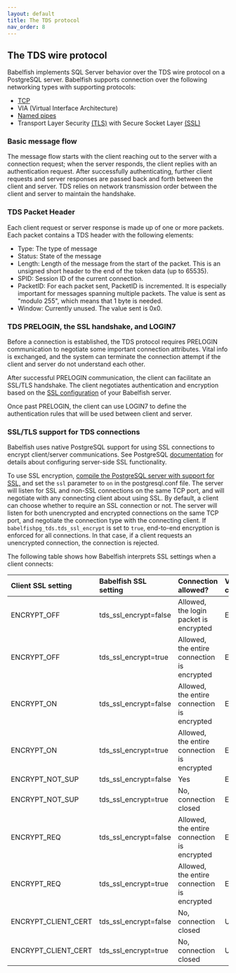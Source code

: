 ```yaml
---
layout: default
title: The TDS protocol
nav_order: 8
---
```


## The TDS wire protocol

Babelfish implements SQL Server behavior over the TDS wire protocol on a PostgreSQL server.  Babelfish supports connection over the following networking types with supporting protocols: 

- [TCP](https://en.wikipedia.org/wiki/Transmission_Control_Protocol)
- VIA (Virtual Interface Architecture)
- [Named pipes](https://en.wikipedia.org/wiki/Named_pipe)
- Transport Layer Security [(TLS)](https://en.wikipedia.org/wiki/Transport_Layer_Security) with Secure Socket Layer [(SSL)](https://datatracker.ietf.org/doc/html/rfc6101)


### Basic message flow

The message flow starts with the client reaching out to the server with a connection request; when the server responds, the client replies with an authentication request.  After successfully authenticating, further client requests and server responses are passed back and forth between the client and server. TDS relies on network transmission order between the client and server to maintain the handshake.  


### TDS Packet Header

Each client request or server response is made up of one or more packets.  Each packet contains a TDS header with the following elements:

- Type: The type of message 
- Status: State of the message
- Length: Length of the message from the start of the packet. This is an unsigned short header to the end of the token data (up to 65535).
- SPID: Session ID of the current connection.
- PacketID: For each packet sent, PacketID is incremented. It is especially important for messages spanning multiple packets. The value is sent as "modulo 255", which means that 1 byte is needed.
- Window: Currently unused. The value sent is 0x0.


### TDS PRELOGIN, the SSL handshake, and LOGIN7

Before a connection is established, the TDS protocol requires PRELOGIN communication to negotiate some important connection attributes. Vital info is exchanged, and the system can terminate the connection attempt if the client and server do not understand each other. 

After successful PRELOGIN communication, the client can facilitate an SSL/TLS handshake. The client negotiates authentication and encryption based on the [SSL configuration](https://babelfishpg.org/docs/internals/tds-protocol/#ssltls-support-for-tds-connections) of your Babelfish server.

Once past PRELOGIN, the client can use LOGIN7 to define the authentication rules that will be used between client and server.


### SSL/TLS support for TDS connections

Babelfish uses native PostgreSQL support for using SSL connections to encrypt client/server communications. See PostgreSQL [documentation](https://www.postgresql.org/docs/13/ssl-tcp.html#SSL-SETUP) for details about configuring server-side SSL functionality.

To use SSL encryption, [compile the PostgreSQL server with support for SSL,](https://www.postgresql.org/docs/13/install-procedure) and set the <code>ssl</code> parameter to <code>on</code> in the postgresql.conf file. The server will listen for SSL and non-SSL connections on the same TCP port, and will negotiate with any connecting client about using SSL. By default, a client can choose whether to require an SSL connection or not. The server will listen for both unencrypted and encrypted connections on the same TCP port, and negotiate the connection type with the connecting client.  If <code>babelfishpg_tds.tds_ssl_encrypt</code> is set to <code>true</code>, end-to-end encryption is enforced for all connections. In that case, if a client requests an unencrypted connection, the connection is rejected.

The following table shows how Babelfish interprets SSL settings when a client connects:

| Client SSL setting   | Babelfish SSL setting | Connection allowed?                         | Value returned to client |
|:---------------------|:----------------------|:--------------------------------------------|:-------------------------|
| ENCRYPT_OFF          | tds_ssl_encrypt=false | Allowed, the login packet is encrypted      | ENCRYPT_OFF              |
| ENCRYPT_OFF          | tds_ssl_encrypt=true  | Allowed, the entire connection is encrypted | ENCRYPT_REQ              |
| ENCRYPT_ON           | tds_ssl_encrypt=false | Allowed, the entire connection is encrypted | ENCRYPT_ON               |
| ENCRYPT_ON           | tds_ssl_encrypt=true  | Allowed, the entire connection is encrypted | ENCRYPT_ON               |
| ENCRYPT_NOT_SUP      | tds_ssl_encrypt=false | Yes                                         | ENCRYPT_NOT_SUP          |
| ENCRYPT_NOT_SUP      | tds_ssl_encrypt=true  | No, connection closed                       | ENCRYPT_REQ              |
| ENCRYPT_REQ          | tds_ssl_encrypt=false | Allowed, the entire connection is encrypted | ENCRYPT_ON               |
| ENCRYPT_REQ          | tds_ssl_encrypt=true  | Allowed, the entire connection is encrypted | ENCRYPT_ON               |
| ENCRYPT_CLIENT_CERT  | tds_ssl_encrypt=false | No, connection closed                       | Unsupported              |
| ENCRYPT_CLIENT_CERT  | tds_ssl_encrypt=true  | No, connection closed                       | Unsupported              |



